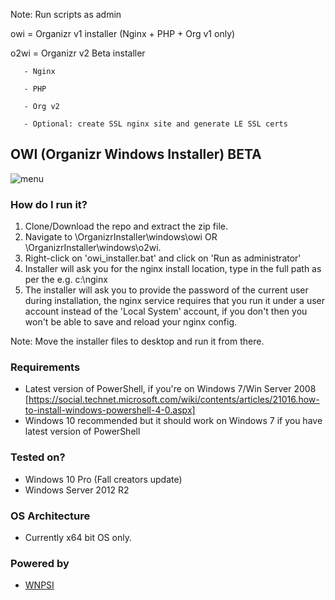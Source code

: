 Note: Run scripts as admin

owi = Organizr v1 installer (Nginx + PHP + Org v1 only)

o2wi = Organizr v2 Beta installer 

       - Nginx 

       - PHP

       - Org v2

       - Optional: create SSL nginx site and generate LE SSL certs

## OWI (Organizr Windows Installer) BETA


![menu](https://i.imgur.com/N6u9X7d.png)

### How do I run it?
1. Clone/Download the repo and extract the zip file.
2. Navigate to \OrganizrInstaller\windows\owi OR \OrganizrInstaller\windows\o2wi. 
3. Right-click on 'owi_installer.bat' and click on 'Run as administrator'
4. Installer will ask you for the nginx install location, type in the full path as per the e.g. c:\nginx
5. The installer will ask you to provide the password of the current user during installation, the nginx service requires that you run it under a user account instead of the 'Local System' account, if you don't then you won't be able to save and reload your nginx config.

Note: Move the installer files to desktop and run it from there.

### Requirements
- Latest version of PowerShell, if you're on Windows 7/Win Server 2008 [https://social.technet.microsoft.com/wiki/contents/articles/21016.how-to-install-windows-powershell-4-0.aspx]
- Windows 10 recommended but it should work on Windows 7 if you have latest version of PowerShell

### Tested on?
- Windows 10 Pro (Fall creators update)
- Windows Server 2012 R2

### OS Architecture
- Currently x64 bit OS only.

### Powered by
- [WNPSI](https://github.com/elmerfdz/WNPSI)